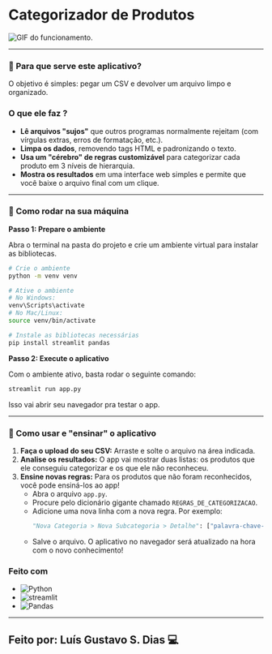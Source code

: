# Categorizador de Produtos



![GIF do funcionamento.](https://imgur.com/h2df3Mm)


---

### 🤔 Para que serve este aplicativo?

O objetivo é simples: pegar um CSV e devolver um arquivo limpo e organizado.

### O que ele faz ?

* **Lê arquivos "sujos"** que outros programas normalmente rejeitam (com vírgulas extras, erros de formatação, etc.).
* **Limpa os dados**, removendo tags HTML e padronizando o texto.
* **Usa um "cérebro" de regras customizável** para categorizar cada produto em 3 níveis de hierarquia.
* **Mostra os resultados** em uma interface web simples e permite que você baixe o arquivo final com um clique.

---

### 🚀 Como rodar na sua máquina

**Passo 1: Prepare o ambiente**

Abra o terminal na pasta do projeto e crie um ambiente virtual para instalar as bibliotecas.

```bash
# Crie o ambiente
python -m venv venv

# Ative o ambiente
# No Windows:
venv\Scripts\activate
# No Mac/Linux:
source venv/bin/activate

# Instale as bibliotecas necessárias
pip install streamlit pandas
```

**Passo 2: Execute o aplicativo**

Com o ambiente ativo, basta rodar o seguinte comando:

```bash
streamlit run app.py
```

Isso vai abrir seu navegador pra testar o app.

---

### 🧠 Como usar e "ensinar" o aplicativo

1.  **Faça o upload do seu CSV:** Arraste e solte o arquivo na área indicada.
2.  **Analise os resultados:** O app vai mostrar duas listas: os produtos que ele conseguiu categorizar e os que ele não reconheceu.
3.  **Ensine novas regras:** Para os produtos que não foram reconhecidos, você pode ensiná-los ao app!
    * Abra o arquivo `app.py`.
    * Procure pelo dicionário gigante chamado `REGRAS_DE_CATEGORIZACAO`.
    * Adicione uma nova linha com a nova regra. Por exemplo:
        ```python
        "Nova Categoria > Nova Subcategoria > Detalhe": ["palavra-chave-do-produto", "outra-palavra"],
        ```
    * Salve o arquivo. O aplicativo no navegador será atualizado na hora com o novo conhecimento!

### Feito com

* ![Python](https://img.shields.io/badge/python-3670A0?style=for-the-badge&logo=python&logoColor=ffdd54)
* ![streamlit](https://img.shields.io/badge/Streamlit-FF4B4B?style=for-the-badge&logo=Streamlit&logoColor=white)
* ![Pandas](https://img.shields.io/badge/Pandas-2C2D72?style=for-the-badge&logo=pandas&logoColor=white)

---

## Feito por: Luís Gustavo S. Dias 💻